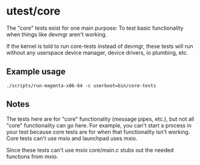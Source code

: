 # utest/core

The "core" tests exist for one main purpose:
To test basic functionality when things like devmgr aren't working.

If the kernel is told to run core-tests instead of devmgr, these tests
will run without any userspace device manager, device drivers, io plumbing,
etc.

## Example usage

```
./scripts/run-magenta-x86-64 -c userboot=bin/core-tests
```

## Notes

The tests here are for "core" functionality (message pipes, etc.),
but not all "core" functionality can go here.
For example, you can't start a process in your test because
core tests are for when that functionality isn't working.
Core tests can't use mxio and launchpad uses mxio.

Since these tests can't use mxio core/main.c stubs out the needed
functions from mxio.
